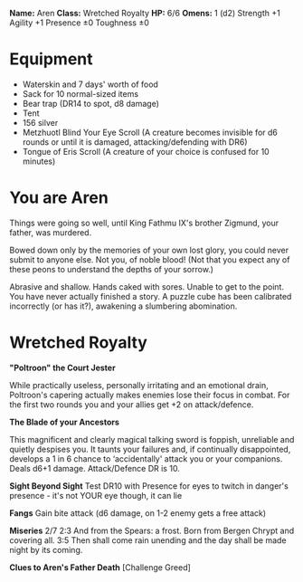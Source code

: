 **Name:** Aren
**Class:** Wretched Royalty
**HP:** 6/6
**Omens:** 1 (d2)
Strength +1
Agility +1
Presence ±0
Toughness ±0

# Equipment

- Waterskin and 7 days' worth of food
- Sack for 10 normal-sized items
- Bear trap (DR14 to spot, d8 damage)
- Tent
- 156 silver
- Metzhuotl Blind Your Eye Scroll (A creature becomes invisible for d6 rounds or until it is damaged, attacking/defending with DR6)
- Tongue of Eris Scroll (A creature of your choice is confused for 10 minutes)

# You are Aren

Things were going so well, until King Fathmu IX's brother Zigmund, your father, was murdered.  
  
Bowed down only by the memories of your own lost glory, you could never submit to anyone else. Not you, of noble blood! (Not that you expect any of these peons to understand the depths of your sorrow.)

Abrasive and shallow. Hands caked with sores. Unable to get to the point. You have never actually finished a story. A puzzle cube has been calibrated incorrectly (or has it?), awakening a slumbering abomination.

# Wretched Royalty

**"Poltroon" the Court Jester**

While practically useless, personally irritating and an emotional drain, Poltroon's capering actually makes enemies lose their focus in combat. For the first two rounds you and your allies get +2 on attack/defence.

**The Blade of your Ancestors**

This magnificent and clearly magical talking sword is foppish, unreliable and quietly despises you. It taunts your failures and, if continually disappointed, develops a 1 in 6 chance to ‘accidentally' attack you or your companions. Deals d6+1 damage. Attack/Defence DR is 10.

**Sight Beyond Sight**
Test DR10 with Presence for eyes to twitch in danger's presence - it's not YOUR eye though, it can lie

**Fangs**
Gain bite attack (d6 damage, on 1-2 enemy gets a free attack)

**Miseries** 2/7
2:3 And from the Spears: a frost. Born from Bergen Chrypt and covering all.
3:5 Then shall come rain unending and the day shall be made night by its coming.

**Clues to Aren's Father Death**
[Challenge Greed]